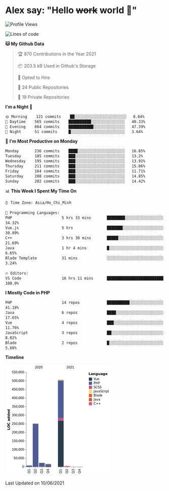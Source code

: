 # Alex say: "Hello ~~work~~ world 🐾"

<!--START_SECTION:waka-->
![Profile Views](http://img.shields.io/badge/Profile%20Views-0-blue)

![Lines of code](https://img.shields.io/badge/From%20Hello%20World%20I%27ve%20Written-809666%20lines%20of%20code-blue)

**🐱 My Github Data** 

> 🏆 870 Contributions in the Year 2021
 > 
> 📦 203.5 kB Used in Github's Storage 
 > 
> 💼 Opted to Hire
 > 
> 📜 24 Public Repositories 
 > 
> 🔑 19 Private Repositories  
 > 
**I'm a Night 🦉** 

```text
🌞 Morning    121 commits    ██░░░░░░░░░░░░░░░░░░░░░░░   8.64% 
🌆 Daytime    565 commits    ██████████░░░░░░░░░░░░░░░   40.33% 
🌃 Evening    664 commits    ███████████░░░░░░░░░░░░░░   47.39% 
🌙 Night      51 commits     █░░░░░░░░░░░░░░░░░░░░░░░░   3.64%

```
📅 **I'm Most Productive on Monday** 

```text
Monday       236 commits    ████░░░░░░░░░░░░░░░░░░░░░   16.85% 
Tuesday      185 commits    ███░░░░░░░░░░░░░░░░░░░░░░   13.2% 
Wednesday    195 commits    ███░░░░░░░░░░░░░░░░░░░░░░   13.92% 
Thursday     211 commits    ███░░░░░░░░░░░░░░░░░░░░░░   15.06% 
Friday       164 commits    ███░░░░░░░░░░░░░░░░░░░░░░   11.71% 
Saturday     208 commits    ███░░░░░░░░░░░░░░░░░░░░░░   14.85% 
Sunday       202 commits    ███░░░░░░░░░░░░░░░░░░░░░░   14.42%

```


📊 **This Week I Spent My Time On** 

```text
⌚︎ Time Zone: Asia/Ho_Chi_Minh

💬 Programming Languages: 
PHP                      5 hrs 33 mins       ████████░░░░░░░░░░░░░░░░░   34.32% 
Vue.js                   5 hrs               ███████░░░░░░░░░░░░░░░░░░   30.89% 
C++                      3 hrs 30 mins       █████░░░░░░░░░░░░░░░░░░░░   21.69% 
Java                     1 hr 4 mins         █░░░░░░░░░░░░░░░░░░░░░░░░   6.65% 
Blade Template           31 mins             ░░░░░░░░░░░░░░░░░░░░░░░░░   3.24%

🔥 Editors: 
VS Code                  16 hrs 11 mins      █████████████████████████   100.0%

```

**I Mostly Code in PHP** 

```text
PHP                      14 repos            ██████████░░░░░░░░░░░░░░░   41.18% 
Java                     6 repos             ████░░░░░░░░░░░░░░░░░░░░░   17.65% 
Vue                      4 repos             ███░░░░░░░░░░░░░░░░░░░░░░   11.76% 
JavaScript               3 repos             ██░░░░░░░░░░░░░░░░░░░░░░░   8.82% 
Blade                    2 repos             █░░░░░░░░░░░░░░░░░░░░░░░░   5.88%

```


**Timeline**

![Chart not found](https://raw.githubusercontent.com/alexzvn/alexzvn/main/charts/bar_graph.png) 


 Last Updated on 10/06/2021
<!--END_SECTION:waka-->
